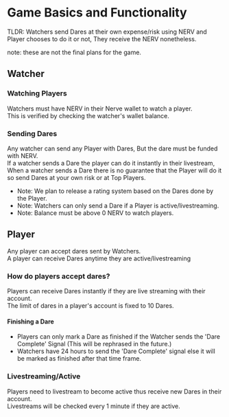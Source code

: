 # Game Basics and Functionality

TLDR: Watchers send Dares at their own expense/risk using NERV and Player chooses to do it or not, They receive the NERV nonetheless.

note: these are not the final plans for the game.

## Watcher

### Watching Players
Watchers must have NERV in their Nerve wallet to watch a player.  
This is verified by checking the watcher's wallet balance.

### Sending Dares
Any watcher can send any Player with Dares, But the dare must be funded with NERV.  
If a watcher sends a Dare the player can do it instantly in their livestream,  
When a watcher sends a Dare there is no guarantee that the Player will do it so send Dares at your own risk or at Top Players.  

* Note: We plan to release a rating system based on the Dares done by the Player.
* Note: Watchers can only send a Dare if a Player is active/livestreaming.
* Note: Balance must be above 0 NERV to watch players.

## Player
Any player can accept dares sent by Watchers.  
A player can receive Dares anytime they are active/livestreaming

### How do players accept dares?
Players can receive Dares instantly if they are live streaming with their account.  
The limit of dares in a player's account is fixed to 10 Dares.

#### Finishing a Dare
* Players can only mark a Dare as finished if the Watcher sends the 'Dare Complete' Signal (This will be rephrased in the future.)
* Watchers have 24 hours to send the 'Dare Complete' signal else it will be marked as finished after that time frame.

### Livestreaming/Active
Players need to livestream to become active thus receive new Dares in their account.  
Livestreams will be checked every 1 minute if they are active.